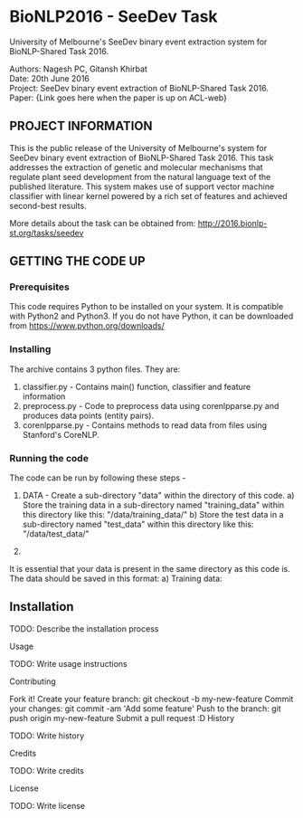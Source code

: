 # BioNLP2016 - SeeDev Task
University of Melbourne's SeeDev binary event extraction system for BioNLP-Shared Task 2016.

Authors: Nagesh PC, Gitansh Khirbat <br>
Date: 20th June 2016 <br>
Project: SeeDev binary event extraction of BioNLP-Shared Task 2016.<br>
Paper: {Link goes here when the paper is up on ACL-web}

## PROJECT INFORMATION

This is the public release of the University of Melbourne's system for SeeDev binary event extraction of BioNLP-Shared Task 2016. This task addresses the extraction of genetic and molecular mechanisms that regulate plant seed development from the natural language text of the published literature. This system makes use of support vector machine classifier with linear kernel powered by a rich set of features and achieved second-best results.

More details about the task can be obtained from: http://2016.bionlp-st.org/tasks/seedev

## GETTING THE CODE UP
### Prerequisites
This code requires Python to be installed on your system. It is compatible with Python2 and Python3. If you do not have Python, it can be downloaded from https://www.python.org/downloads/

### Installing 
The archive contains 3 python files. They are:
1. classifier.py - Contains main() function, classifier and feature information
2. preprocess.py - Code to preprocess data using corenlpparse.py and produces data points (entity pairs).
3. corenlpparse.py - Contains methods to read data from files using Stanford's CoreNLP.

### Running the code 
The code can be run by following these steps -
1. DATA - Create a sub-directory "data" within the directory of this code.
  a) Store the training data in a sub-directory named "training_data" within this directory like this: "/data/training_data/"
  b) Store the test data in a sub-directory named "test_data" within this directory like this: "/data/test_data/"
  
2. 

It is essential that your data is present in the same directory as this code is.
The data should be saved in this format:
  a) Training data: 



Installation
------------


TODO: Describe the installation process

Usage

TODO: Write usage instructions

Contributing

Fork it!
Create your feature branch: git checkout -b my-new-feature
Commit your changes: git commit -am 'Add some feature'
Push to the branch: git push origin my-new-feature
Submit a pull request :D
History

TODO: Write history

Credits

TODO: Write credits

License

TODO: Write license
